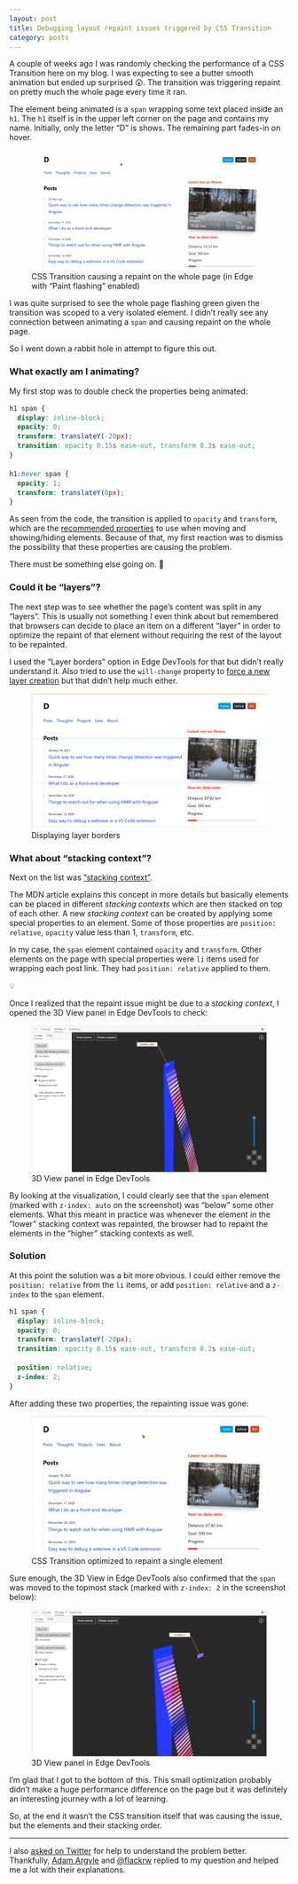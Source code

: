 ```yaml
---
layout: post
title: Debugging layout repaint issues triggered by CSS Transition
category: posts
---
```


A couple of weeks ago I was randomly checking the performance of a CSS Transition here on my blog. I was expecting to see a butter smooth animation but ended up surprised 😲. The transition was triggering repaint on pretty much the whole page every time it ran.

The element being animated is a `span` wrapping some text placed inside an `h1`. The `h1` itself is in the upper left corner on the page and contains my name. Initially, only the letter “D” is shows. The remaining part fades-in on hover.

<figure>
  <img src="/assets/img/2021/02/18/css-transition-causing-repaint.webp" alt="">
  <figcaption>CSS Transition causing a repaint on the whole page (in Edge with “Paint flashing” enabled)</figcaption>
</figure>

I was quite surprised to see the whole page flashing green given the transition was scoped to a very isolated element. I didn’t really see any connection between animating a `span` and causing repaint on the whole page.

So I went down a rabbit hole in attempt to figure this out.

### What exactly am I animating?

My first stop was to double check the properties being animated:

```css
h1 span {
  display: inline-block;
  opacity: 0;
  transform: translateY(-20px);
  transition: opacity 0.15s ease-out, transform 0.3s ease-out;
}

h1:hover span {
  opacity: 1;
  transform: translateY(0px);
}
```

As seen from the code, the transition is applied to `opacity` and `transform`, which are the [recommended properties](https://web.dev/animations-guide/) to use when moving and showing/hiding elements. Because of that, my first reaction was to dismiss the possibility that these properties are causing the problem.

There must be something else going on. 🤔

### Could it be “layers”?

The next step was to see whether the page’s content was split in any “layers”. This is usually not something I even think about but remembered that browsers can decide to place an item on a different “layer” in order to optimize the repaint of that element without requiring the rest of the layout to be repainted.

I used the “Layer borders” option in Edge DevTools for that but didn’t really understand it. Also tried to use the `will-change` property to [force a new layer creation](https://web.dev/animations-guide/#force) but that didn’t help much either.

<figure>
  <img src="/assets/img/2021/02/18/displaying-layer-borders.png" alt="">
  <figcaption>Displaying layer borders</figcaption>
</figure>

### What about “stacking context”?

Next on the list was [“stacking context”](https://developer.mozilla.org/en-US/docs/Web/CSS/CSS_Positioning/Understanding_z_index/The_stacking_context).

The MDN article explains this concept in more details but basically elements can be placed in different *stacking contexts* which are then stacked on top of each other. A new *stacking context* can be created by applying some special properties to an element. Some of those properties are `position: relative`, `opacity` value less than 1, `transform`, etc.

In my case, the `span` element contained `opacity` and `transform`. Other elements on the page with special properties were `li` items used for wrapping each post link. They had `position: relative` applied to them.

💡

Once I realized that the repaint issue might be due to a *stacking context*, I opened the 3D View panel in Edge DevTools to check:

<figure>
  <img src="/assets/img/2021/02/18/3D-View-panel-in-Edge-DevTools-z-index-auto.png" alt="">
  <figcaption>3D View panel in Edge DevTools</figcaption>
</figure>

By looking at the visualization, I could clearly see that the `span` element (marked with `z-index: auto` on the screenshot) was “below” some other elements. What this meant in practice was whenever the element in the “lower” stacking context was repainted, the browser had to repaint the elements in the “higher” stacking contexts as well.

### Solution

At this point the solution was a bit more obvious. I could either remove the `position: relative` from the `li` items, or add `position: relative` and a `z-index` to the `span` element.

```css
h1 span {
  display: inline-block;
  opacity: 0;
  transform: translateY(-20px);
  transition: opacity 0.15s ease-out, transform 0.3s ease-out;

  position: relative;
  z-index: 2;
}
```

After adding these two properties, the repainting issue was gone:

<figure>
  <img src="/assets/img/2021/02/18/css-transition-problem-fixed.webp" alt="">
  <figcaption>CSS Transition optimized to repaint a single element</figcaption>
</figure>

Sure enough, the 3D View in Edge DevTools also confirmed that the `span` was moved to the topmost stack (marked with `z-index: 2` in the screenshot below):

<figure>
  <img src="/assets/img/2021/02/18/3D-View-panel-in-Edge-DevTools-z-index-2.png" alt="">
  <figcaption>3D View panel in Edge DevTools</figcaption>
</figure>

I’m glad that I got to the bottom of this. This small optimization probably didn’t make a huge performance difference on the page but it was definitely an interesting journey with a lot of learning.

So, at the end it wasn’t the CSS transition itself that was causing the issue, but the elements and their stacking order.

---

I also [asked on Twitter](https://twitter.com/dzhavatushev/status/1360653689703301128) for help to understand the problem better. Thankfully, [Adam Argyle](https://twitter.com/argyleink) and [@flackrw](https://twitter.com/flackrw) replied to my question and helped me a lot with their explanations.